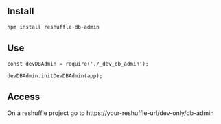 ## Install 
`npm install reshuffle-db-admin`

## Use
`const devDBAdmin = require('./_dev_db_admin');`

`devDBAdmin.initDevDBAdmin(app);`

## Access 
On a reshuffle project go to https://your-reshuffle-url/dev-only/db-admin